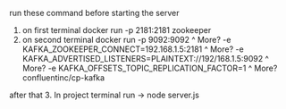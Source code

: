 run these command before starting the server

1. on first terminal
   docker run -p 2181:2181 zookeeper
2. on second terminal
   docker run -p 9092:9092 ^
   More? -e KAFKA_ZOOKEEPER_CONNECT=192.168.1.5:2181 ^
   More? -e KAFKA_ADVERTISED_LISTENERS=PLAINTEXT://192/168.1.5:9092 ^
   More? -e KAFKA_OFFSETS_TOPIC_REPLICATION_FACTOR=1 ^
   More? confluentinc/cp-kafka

after that 3. In project terminal run -> node server.js
